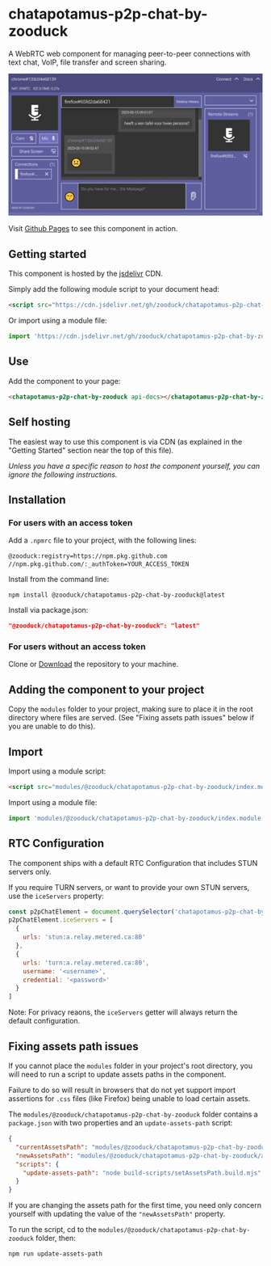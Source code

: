 # chatapotamus-p2p-chat-by-zooduck

A WebRTC web component for managing peer-to-peer connections with text chat, VoIP, file transfer and screen sharing.

![screenshot.png](https://raw.githubusercontent.com/zooduck/chatapotamus-p2p-chat-by-zooduck/master/screenshot.png)

Visit [Github Pages](https://zooduck.github.io/chatapotamus-p2p-chat-by-zooduck/) to see this component in action.

## Getting started

This component is hosted by the [jsdelivr](https://www.jsdelivr.com/) CDN.

Simply add the following module script to your document head:

```html
<script src="https://cdn.jsdelivr.net/gh/zooduck/chatapotamus-p2p-chat-by-zooduck@latest/modules/%40zooduck/chatapotamus-p2p-chat-by-zooduck/index.module.js" type="module"></script>
```

Or import using a module file:

```javascript
import 'https://cdn.jsdelivr.net/gh/zooduck/chatapotamus-p2p-chat-by-zooduck@latest/modules/%40zooduck/chatapotamus-p2p-chat-by-zooduck/index.module.js'
```

## Use

Add the component to your page:

```html
<chatapotamus-p2p-chat-by-zooduck api-docs></chatapotamus-p2p-chat-by-zooduck>
```

## Self hosting

The easiest way to use this component is via CDN (as explained in the "Getting Started" section near the top of this file).

*Unless you have a specific reason to host the component yourself, you can ignore the following instructions.*

## Installation

### For users with an access token

Add a `.npmrc` file to your project, with the following lines:

```text
@zooduck:registry=https://npm.pkg.github.com
//npm.pkg.github.com/:_authToken=YOUR_ACCESS_TOKEN
```

Install from the command line:

```node
npm install @zooduck/chatapotamus-p2p-chat-by-zooduck@latest
```

Install via package.json:

```json
"@zooduck/chatapotamus-p2p-chat-by-zooduck": "latest"
```

### For users without an access token

Clone or [Download](https://github.com/zooduck/chatapotamus-p2p-chat-by-zooduck/archive/refs/heads/master.zip) the repository to your machine.

## Adding the component to your project

Copy the `modules` folder to your project, making sure to place it in the root directory where files are served. (See "Fixing assets path issues" below if you are unable to do this).

## Import

Import using a module script:

```html
<script src="modules/@zooduck/chatapotamus-p2p-chat-by-zooduck/index.module.js" type="module"></script>
```

Import using a module file:

```javascript
import 'modules/@zooduck/chatapotamus-p2p-chat-by-zooduck/index.module.js'
```

## RTC Configuration

The component ships with a default RTC Configuration that includes STUN servers only.

If you require TURN servers, or want to provide your own STUN servers, use the `iceServers` property:

```javascript
const p2pChatElement = document.querySelector('chatapotamus-p2p-chat-by-zooduck')
p2pChatElement.iceServers = [
  {
    urls: 'stun:a.relay.metered.ca:80'
  },
  {
    urls: 'turn:a.relay.metered.ca:80',
    username: '<username>',
    credential: '<password>'
  }
]
```

Note: For privacy reaons, the `iceServers` getter will always return the default configuration.

## Fixing assets path issues

If you cannot place the `modules` folder in your project's root directory, you will need to run a script to update assets paths in the component.

Failure to do so will result in browsers that do not yet support import assertions for `.css` files (like Firefox) being unable to load certain assets.

The `modules/@zooduck/chatapotamus-p2p-chat-by-zooduck` folder contains a `package.json` with two properties and an `update-assets-path` script:

```json
{
  "currentAssetsPath": "modules/@zooduck/chatapotamus-p2p-chat-by-zooduck/assets",
  "newAssetsPath": "modules/@zooduck/chatapotamus-p2p-chat-by-zooduck/assets",
  "scripts": {
    "update-assets-path": "node build-scripts/setAssetsPath.build.mjs"
  }
}
```

If you are changing the assets path for the first time, you need only concern yourself with updating the value of the `"newAssetsPath"` property.

To run the script, cd to the `modules/@zooduck/chatapotamus-p2p-chat-by-zooduck` folder, then:

```node
npm run update-assets-path
```
